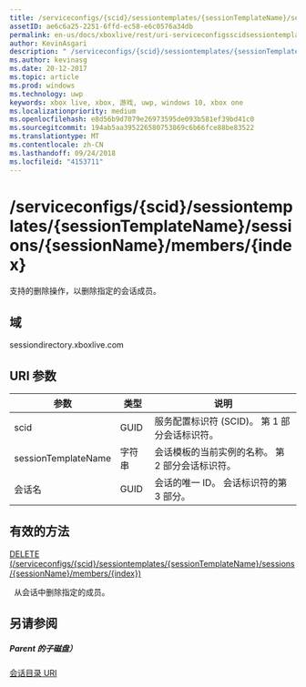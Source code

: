 ```yaml
---
title: /serviceconfigs/{scid}/sessiontemplates/{sessionTemplateName}/sessions/{sessionName}/members/{index}
assetID: ae6c6a25-2251-6ffd-ec58-e6c0576a34db
permalink: en-us/docs/xboxlive/rest/uri-serviceconfigsscidsessiontemplatessessiontemplatenamesessionnamemembersindex.html
author: KevinAsgari
description: " /serviceconfigs/{scid}/sessiontemplates/{sessionTemplateName}/sessions/{sessionName}/members/{index}"
ms.author: kevinasg
ms.date: 20-12-2017
ms.topic: article
ms.prod: windows
ms.technology: uwp
keywords: xbox live, xbox, 游戏, uwp, windows 10, xbox one
ms.localizationpriority: medium
ms.openlocfilehash: e8d56b9d7079e26973595de093b581ef39bd41c0
ms.sourcegitcommit: 194ab5aa395226580753869c6b66fce88be83522
ms.translationtype: MT
ms.contentlocale: zh-CN
ms.lasthandoff: 09/24/2018
ms.locfileid: "4153711"
---
```

# <a name="serviceconfigsscidsessiontemplatessessiontemplatenamesessionssessionnamemembersindex"></a>/serviceconfigs/{scid}/sessiontemplates/{sessionTemplateName}/sessions/{sessionName}/members/{index}
支持的删除操作，以删除指定的会话成员。
<a id="ID4EO"></a>


## <a name="domain"></a>域
sessiondirectory.xboxlive.com  
<a id="ID4ET"></a>


## <a name="uri-parameters"></a>URI 参数

| 参数| 类型| 说明|
| --- | --- | --- |
| scid| GUID| 服务配置标识符 (SCID)。 第 1 部分会话标识符。|
| sessionTemplateName| 字符串| 会话模板的当前实例的名称。 第 2 部分会话标识符。|
| 会话名| GUID| 会话的唯一 ID。 会话标识符的第 3 部分。|

<a id="ID4EDC"></a>


## <a name="valid-methods"></a>有效的方法

[DELETE (/serviceconfigs/{scid}/sessiontemplates/{sessionTemplateName}/sessions/{sessionName}/members/{index})](uri-serviceconfigsscidsessiontemplatessessiontemplatenamesessionnamemembersindexdelete.md)

&nbsp;&nbsp;从会话中删除指定的成员。

<a id="ID4ENC"></a>


## <a name="see-also"></a>另请参阅

<a id="ID4EPC"></a>


##### <a name="parent"></a>Parent 的子磁盘）

[会话目录 URI](atoc-reference-sessiondirectory.md)
